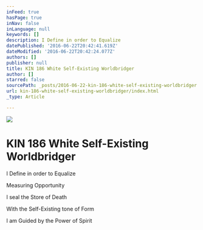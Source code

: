 ```yaml
---
inFeed: true
hasPage: true
inNav: false
inLanguage: null
keywords: []
description: I Define in order to Equalize
datePublished: '2016-06-22T20:42:41.619Z'
dateModified: '2016-06-22T20:42:24.077Z'
authors: []
publisher: null
title: KIN 186 White Self-Existing Worldbridger
author: []
starred: false
sourcePath: _posts/2016-06-22-kin-186-white-self-existing-worldbridger.md
url: kin-186-white-self-existing-worldbridger/index.html
_type: Article

---
```

![](https://the-grid-user-content.s3-us-west-2.amazonaws.com/f134086d-4973-45ee-8ce3-8c2554fcfd9d.png)

# KIN 186 White Self-Existing Worldbridger

I Define in order to Equalize

Measuring Opportunity

I seal the Store of Death

With the Self-Existing tone of Form

I am Guided by the Power of Spirit